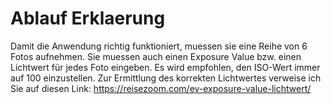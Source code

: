 # Ablauf Erklaerung

Damit die Anwendung richtig funktioniert, muessen sie eine Reihe von 6 Fotos aufnehmen. Sie muessen auch einen Exposure Value bzw. einen Lichtwert für jedes Foto eingeben. Es wird empfohlen, den ISO-Wert immer auf 100 einzustellen.
Zur Ermittlung des korrekten Lichtwertes verweise ich Sie auf diesen Link: https://reisezoom.com/ev-exposure-value-lichtwert/
